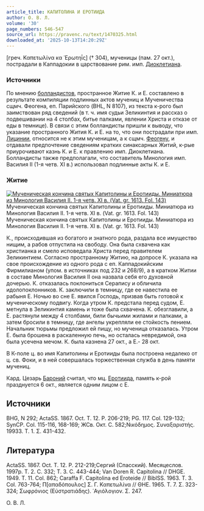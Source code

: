 ```yaml
---
article_title: КАПИТОЛИНА И ЕРОТИИДА
author: О. В. Л.
volume: '30'
page_numbers: 546-547
source_url: https://pravenc.ru/text/1470325.html
downloaded_at: '2025-10-13T14:20:29Z'
---
```


[греч. Καπετωλίνα κα ᾿Ερωτηΐς] († 304), мученицы (пам. 27 окт.), пострадали в Каппадокии в царствование рим. имп. [Диоклетиана](https://pravenc.ru/text/ДИОКЛЕТИАН.html).

### Источники

По мнению [болландистов](https://pravenc.ru/text/болландисты.html), пространное Житие К. и Е. составлено в результате компиляции подлинных актов мучениц и Мученичества сщмч. Феогена, еп. Парийского (BHL, N 8107), из текста к-рого был заимствован ряд сведений (в т. ч. имя судьи Зеликинтия и рассказ о подвешивании на 4 столбах, битье палками, явлении Христа и отказе от еды в темнице). В связи с этим болландисты пришли к выводу, что указание пространного Жития К. и Е. на то, что они пострадали при имп. [Лицинии](https://pravenc.ru/text/Лицинии.html), относится не к этим мученицам, а к сщмч. [Феогену](https://pravenc.ru/text/Феогену.html), и отдавали предпочтение сведениям кратких синаксарных Житий, к-рые приурочивают казнь К. и Е. к правлению имп. Диоклетиана. Болландисты также предполагали, что составитель Минология имп. Василия II (1-я четв. XI в.) использовал подлинные акты К. и Е.

### Житие

[![Мученическая кончина святых Капитолины и Еротииды. Миниатюра из Минология Василия II. 1-я четв. XI в. (Vat. gr. 1613. Fol. 143)](https://pravenc.ru/data/2012/12/20/1233153561/i200.jpg "Кликните для увеличения картинки")](https://pravenc.ru/data/2012/12/20/1233153561/i400.jpg)Мученическая кончина святых Капитолины и Еротииды. Миниатюра из Минология Василия II. 1-я четв. XI в. (Vat. gr. 1613. Fol. 143)  
Мученическая кончина святых Капитолины и Еротииды. Миниатюра из Минология Василия II. 1-я четв. XI в. (Vat. gr. 1613. Fol. 143)

К., происходившая из богатого и знатного рода, раздала все имущество нищим, а рабов отпустила на свободу. Она была схвачена как христианка и смело исповедала Христа перед правителем Зеликинтием. Согласно пространному Житию, на допросе К. указала на свое происхождение из одного рода с еп. Каппадокийским Фирмилианом (упом. в источниках под 232 и 268/9), а в кратком Житии в составе Минология Василия II она назвала себя его духовной дочерью. К. отказалась поклониться Серапису и обличила идолопоклонников. К. заключили в темницу, где ее навестила ее рабыня Е. Ночью во сне Е. явился Господь, призвав быть готовой к мученическому подвигу. Когда утром К. предстала перед судом, Е. метнула в Зеликинтия камень и тоже была схвачена. К. обезглавили, а Е. растянули между 4 столбами, били бычьими жилами и палками, а затем бросили в темницу, где ангелы укрепляли ее стойкость пением. Начальник тюрьмы предложил ей пищу, но мученица отказалась. Утром Е. была брошена в раскаленную печь, но осталась невредимой, она была усечена мечом. К. была казнена 27 окт., а Е.- 28 окт.

В К-поле ц. во имя Капитолины и Еротииды была построена недалеко от ц. св. Фоки, и в ней совершалась торжественная служба в день памяти мучениц.

Кард. Цезарь [Бароний](https://pravenc.ru/text/БАРОНИЙ.html) считал, что мц. [Еротиида](https://pravenc.ru/text/Еротиида.html), память к-рой празднуется 6 окт., является одним лицом с Е.

## Источники

BHG, N 292; ActaSS. 1867. Oct. T. 12. P. 206-219; PG. 117. Col. 129-132; SynCP. Col. 115-116, 168-169; ЖСв. Окт. С. 582;Νικόδημος. Συναξαριστής. 19933. Τ. 1. Σ. 431-432.

## Литература

ActaSS. 1867. Oct. T. 12. P. 212-219;Сергий (Спасский). Месяцеслов. 1997p. Т. 2. С. 332; Т. 3. С. 443-444; Van Doren R. Capitolina // DHGE. 1949. T. 11. Col. 862; Caraffa F. Capitolina ed Eroteide // BiblSS. 1963. T. 3. Col. 763-764; Π[απαδόπουλος] Σ. Γ. Καπετωλίνα // ΘΗΕ. 1965. Τ. 7. Σ. 323-324; Σωφρόνιος (Εὐστρατιάδης). ῾Αγιόλογιον. Σ. 247.

О. В. Л.
